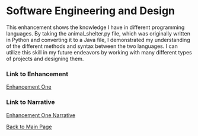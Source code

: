 # Software Engineering and Design
This enhancement shows the knowledge I have in different programming languages. By taking the animal_shelter.py file, which was originally written in Python and converting it to a Java file, I demonstrated my understanding of the different methods and syntax between the two languages. I can utilize this skill in my future endeavors by working with many different types of projects and designing them. 

### Link to Enhancement
[Enhancement One](https://github.com/madisynk/madisynk.github.io/blob/main/CS499%20Enhancement1%20MKuczenski)

### Link to Narrative
[Enhancement One Narrative](Enhancement-One-Narrative.md)


[Back to Main Page](https://madisynk.github.io)
